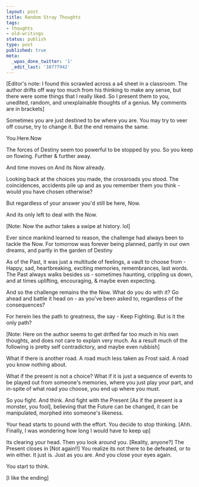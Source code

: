 ```yaml
---
layout: post
title: Random Stray Thoughts
tags:
- thoughts
- old-writings
status: publish
type: post
published: true
meta:
  _wpas_done_twitter: '1'
  _edit_last: '10777942'
---
```

[Editor's note: I found this scrawled across a a4 sheet in a classroom. The author drifts off way too much from his thinking to make any sense, but there were some things that I really liked. So I present them to you, unedited, random, and unexplainable thoughts of a genius. My comments are in brackets]

Sometimes you are just destined to be where you are. You may try to veer off course, try to change it. But the end remains the same.

You.Here.Now

The forces of Destiny seem too powerful to be stopped by you. So you keep on flowing. Further &amp; further away.

And time moves on
And its Now already.

Looking back at the choices you made, the crossroads you stood. The coincidences, accidents pile up and as you remember them you think - would you have chosen otherwise?

But regardless of your answer you'd still be here, Now.

And its only left to deal with the Now.

[Note: Now the author takes a swipe at history. lol]

Ever since mankind learned to reason, the challenge had always been to tackle the Now. For tomorrow was forever being planned, partly in our own dreams, and partly in the garden of Destiny

As of the Past, it was just a multitude of feelings, a vault to choose from - Happy, sad, heartbreaking, exciting memories, remembrances, last words. The Past always walks besides us - sometimes haunting, crippling us down, and at times uplifting, encouraging, &amp; maybe even expecting.

And so the challenge remains the the Now. What do you do with it? Go ahead and battle it head on - as you've been asked to, regardless of the consequences?

For herein lies the path to greatness, the say - Keep Fighting. But is it the only path?

[Note: Here on the author seems to get drifted far too much in his own thoughts, and does not care to explain very much. As a result much of the following is pretty self contradictory, and maybe even rubbish]

What if there is another road. A road much less taken as Frost said. A road you know nothing about.

What if the present is not a choice? What if it is just a sequence of events to be played out from someone's memories, where you just play your part, and in-spite of what road you choose, you end up where you must.

So you fight. And think. And fight with the Present [As if the present is a monster, you fool], believing that the Future can be changed, it can be manipulated, morphed into someone's likeness.

Your head starts to pound with the effort. You decide to stop thinking. [Ahh. Finally, I was wondering how long I would have to keep up]

Its clearing your head.
Then you look around you. [Reality, anyone?]
The Present closes in [Not again!!] You realize its not there to be defeated, or to win either.
It just is.
Just as you are.
And you close your eyes again.

You start to think.

[I like the ending]
